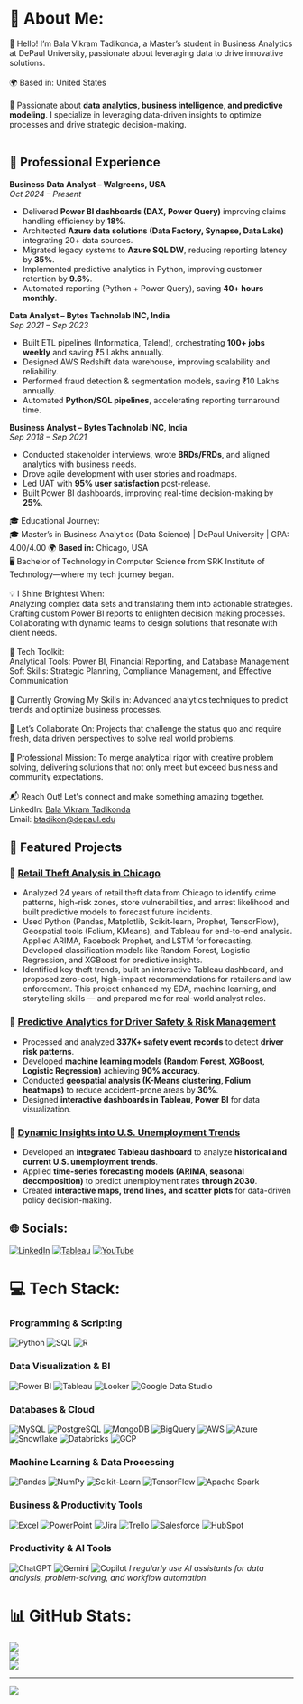 # 💫 About Me:
 👋 Hello! I’m Bala Vikram Tadikonda, a Master’s student in Business Analytics at DePaul University, passionate about leveraging data to drive innovative solutions.<br><br>🌍 Based in: United States <br><br>🚀 Passionate about **data analytics, business intelligence, and predictive modeling**. I specialize in leveraging data-driven insights to optimize processes and drive strategic decision-making.<br><br> 

## 💼 Professional Experience

**Business Data Analyst – Walgreens, USA**  
*Oct 2024 – Present*  
- Delivered **Power BI dashboards (DAX, Power Query)** improving claims handling efficiency by **18%**.  
- Architected **Azure data solutions (Data Factory, Synapse, Data Lake)** integrating 20+ data sources.  
- Migrated legacy systems to **Azure SQL DW**, reducing reporting latency by **35%**.  
- Implemented predictive analytics in Python, improving customer retention by **9.6%**.  
- Automated reporting (Python + Power Query), saving **40+ hours monthly**.  

**Data Analyst – Bytes Tachnolab INC, India**  
*Sep 2021 – Sep 2023*  
- Built ETL pipelines (Informatica, Talend), orchestrating **100+ jobs weekly** and saving ₹5 Lakhs annually.  
- Designed AWS Redshift data warehouse, improving scalability and reliability.  
- Performed fraud detection & segmentation models, saving ₹10 Lakhs annually.  
- Automated **Python/SQL pipelines**, accelerating reporting turnaround time.  

**Business Analyst – Bytes Tachnolab INC, India**  
*Sep 2018 – Sep 2021*  
- Conducted stakeholder interviews, wrote **BRDs/FRDs**, and aligned analytics with business needs.  
- Drove agile development with user stories and roadmaps.  
- Led UAT with **95% user satisfaction** post-release.  
- Built Power BI dashboards, improving real-time decision-making by **25%**.  

🎓 Educational Journey:<br> 🎓 Master’s in Business Analytics (Data Science) | DePaul University | GPA: 4.00/4.00
🌍 **Based in:** Chicago, USA  <br> 🖥️ Bachelor of Technology in Computer Science from SRK Institute of Technology—where my tech journey began.<br><br>💡 I Shine Brightest When:<br> Analyzing complex data sets and translating them into actionable strategies.<br> Crafting custom Power BI reports to enlighten decision making processes.<br> Collaborating with dynamic teams to design solutions that resonate with client needs.<br><br>🔨 Tech Toolkit:<br> Analytical Tools: Power BI, Financial Reporting, and Database Management<br> Soft Skills: Strategic Planning, Compliance Management, and Effective Communication<br><br>🌱 Currently Growing My Skills in: Advanced analytics techniques to predict trends and optimize business processes.<br><br>🤝 Let’s Collaborate On: Projects that challenge the status quo and require fresh, data driven perspectives to solve real world problems.<br><br>🎯 Professional Mission: To merge analytical rigor with creative problem solving, delivering solutions that not only meet but exceed business and community expectations.<br><br>📬 Reach Out! Let's connect and make something amazing together.<br> LinkedIn: [Bala Vikram Tadikonda](https://www.linkedin.com/in/balavikramtadikonda)<br> Email: btadikon@depaul.edu

## 📌 Featured Projects

### 🔹 [Retail Theft Analysis in Chicago](https://github.com/Bala-vikram8/Retail_Theft_Analysis_Chicago)
   - Analyzed 24 years of retail theft data from Chicago to identify crime patterns, high-risk zones, store vulnerabilities, and arrest likelihood and built predictive models to forecast future incidents.
   - Used Python (Pandas, Matplotlib, Scikit-learn, Prophet, TensorFlow), Geospatial tools (Folium, KMeans), and Tableau for end-to-end analysis. Applied ARIMA, Facebook Prophet, and LSTM for forecasting. Developed classification models like Random Forest, Logistic Regression, and XGBoost for predictive insights.
   - Identified key theft trends, built an interactive Tableau dashboard, and proposed zero-cost, high-impact recommendations for retailers and law enforcement. This project enhanced my EDA, machine learning, and storytelling skills — and prepared me for real-world analyst roles.


### 🔹 [Predictive Analytics for Driver Safety & Risk Management](https://github.com/Bala-vikram8/driver-safety-analysis)
   - Processed and analyzed **337K+ safety event records** to detect **driver risk patterns**.
   - Developed **machine learning models (Random Forest, XGBoost, Logistic Regression)** achieving **90% accuracy**.
   - Conducted **geospatial analysis (K-Means clustering, Folium heatmaps)** to reduce accident-prone areas by **30%**.
   - Designed **interactive dashboards in Tableau, Power BI** for data visualization.

### 🔹 [Dynamic Insights into U.S. Unemployment Trends](https://github.com/Bala-vikram8/us-unemployment-analysis)
   - Developed an **integrated Tableau dashboard** to analyze **historical and current U.S. unemployment trends**.
   - Applied **time-series forecasting models (ARIMA, seasonal decomposition)** to predict unemployment rates **through 2030**.
   - Created **interactive maps, trend lines, and scatter plots** for data-driven policy decision-making.
     

## 🌐 Socials:
[![LinkedIn](https://img.shields.io/badge/LinkedIn-blue?style=for-the-badge&logo=linkedin)](https://www.linkedin.com/in/bala-vikram-tadikonda/)
[![Tableau](https://img.shields.io/badge/Tableau-10A6D5?style=for-the-badge&logo=tableau&logoColor=white)](https://public.tableau.com/app/profile/balavikramtadikonda)
[![YouTube](https://img.shields.io/badge/YouTube-FF0000?style=for-the-badge&logo=youtube&logoColor=white)](https://www.youtube.com/@bablutadikonda1812)

# 💻 Tech Stack:

### **Programming & Scripting**
![Python](https://img.shields.io/badge/Python-3776AB?style=for-the-badge&logo=python&logoColor=white)
![SQL](https://img.shields.io/badge/SQL-4479A1?style=for-the-badge&logo=postgresql&logoColor=white)
![R](https://img.shields.io/badge/R-276DC3?style=for-the-badge&logo=r&logoColor=white)

### **Data Visualization & BI**
![Power BI](https://img.shields.io/badge/Power%20BI-F2C811?style=for-the-badge&logo=powerbi&logoColor=black)
![Tableau](https://img.shields.io/badge/Tableau-E97627?style=for-the-badge&logo=tableau&logoColor=white)
![Looker](https://img.shields.io/badge/Looker-4285F4?style=for-the-badge&logo=looker&logoColor=white)
![Google Data Studio](https://img.shields.io/badge/Google%20Data%20Studio-4285F4?style=for-the-badge&logo=google&logoColor=white)

### **Databases & Cloud**
![MySQL](https://img.shields.io/badge/MySQL-4479A1?style=for-the-badge&logo=mysql&logoColor=white)
![PostgreSQL](https://img.shields.io/badge/PostgreSQL-336791?style=for-the-badge&logo=postgresql&logoColor=white)
![MongoDB](https://img.shields.io/badge/MongoDB-47A248?style=for-the-badge&logo=mongodb&logoColor=white)
![BigQuery](https://img.shields.io/badge/BigQuery-4285F4?style=for-the-badge&logo=googlecloud&logoColor=white)
![AWS](https://img.shields.io/badge/AWS-FF9900?style=for-the-badge&logo=amazon-aws&logoColor=white)
![Azure](https://img.shields.io/badge/Azure-0078D4?style=for-the-badge&logo=microsoft-azure&logoColor=white)
![Snowflake](https://img.shields.io/badge/Snowflake-29B5E8?style=for-the-badge&logo=snowflake&logoColor=white)
![Databricks](https://img.shields.io/badge/Databricks-EF3A24?style=for-the-badge&logo=databricks&logoColor=white)
![GCP](https://img.shields.io/badge/GCP-4285F4?style=for-the-badge&logo=googlecloud&logoColor=white)

### **Machine Learning & Data Processing**
![Pandas](https://img.shields.io/badge/Pandas-150458?style=for-the-badge&logo=pandas&logoColor=white)
![NumPy](https://img.shields.io/badge/NumPy-013243?style=for-the-badge&logo=numpy&logoColor=white)
![Scikit-Learn](https://img.shields.io/badge/Scikit--Learn-F7931E?style=for-the-badge&logo=scikit-learn&logoColor=white)
![TensorFlow](https://img.shields.io/badge/TensorFlow-FF6F00?style=for-the-badge&logo=tensorflow&logoColor=white)
![Apache Spark](https://img.shields.io/badge/Apache%20Spark-E25A1C?style=for-the-badge&logo=apachespark&logoColor=white)

### **Business & Productivity Tools**
![Excel](https://img.shields.io/badge/Excel-217346?style=for-the-badge&logo=microsoft-excel&logoColor=white)
![PowerPoint](https://img.shields.io/badge/PowerPoint-B7472A?style=for-the-badge&logo=microsoft-powerpoint&logoColor=white)
![Jira](https://img.shields.io/badge/Jira-0052CC?style=for-the-badge&logo=jira&logoColor=white)
![Trello](https://img.shields.io/badge/Trello-0079BF?style=for-the-badge&logo=trello&logoColor=white)
![Salesforce](https://img.shields.io/badge/Salesforce-00A1E0?style=for-the-badge&logo=salesforce&logoColor=white)
![HubSpot](https://img.shields.io/badge/HubSpot-FF7A59?style=for-the-badge&logo=hubspot&logoColor=white)

### **Productivity & AI Tools**
![ChatGPT](https://img.shields.io/badge/ChatGPT-10A37F?style=for-the-badge&logo=openai&logoColor=white)
![Gemini](https://img.shields.io/badge/Gemini-4285F4?style=for-the-badge&logo=google&logoColor=white)
![Copilot](https://img.shields.io/badge/GitHub_Copilot-1DB7B6?style=for-the-badge&logo=github&logoColor=white)
*I regularly use AI assistants for data analysis, problem-solving, and workflow automation.*

# 📊 GitHub Stats:
![](https://github-readme-stats.vercel.app/api?username=Bala-vikram8&theme=solarized-light&hide_border=false&include_all_commits=false&count_private=false)<br/>
![](https://github-readme-streak-stats.herokuapp.com/?user=Bala-vikram8&theme=solarized-light&hide_border=false)<br/>
![](https://github-readme-stats.vercel.app/api/top-langs/?username=Bala-vikram8&theme=solarized-light&hide_border=false&include_all_commits=false&count_private=false&layout=compact)

---
[![](https://visitcount.itsvg.in/api?id=Bala-vikram8&icon=0&color=12)](https://visitcount.itsvg.in)

<!-- Proudly created with GPRM ( https://gprm.itsvg.in ) -->
